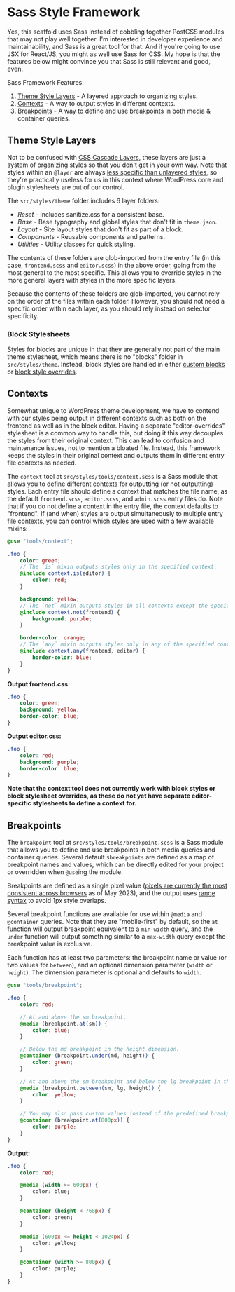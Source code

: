 # Sass Style Framework

Yes, this scaffold uses Sass instead of cobbling together PostCSS modules that may not play well together. I'm interested in developer experience and maintainability, and Sass is a great tool for that. And if you're going to use JSX for React/JS, you might as well use Sass for CSS. My hope is that the features below might convince you that Sass is still relevant and good, even.

Sass Framework Features:

1. [Theme Style Layers](#theme-style-layers) - A layered approach to organizing styles.
2. [Contexts](#contexts) - A way to output styles in different contexts.
3. [Breakpoints](#breakpoints) - A way to define and use breakpoints in both media & container queries.

## Theme Style Layers

Not to be confused with [CSS Cascade Layers](https://css-tricks.com/css-cascade-layers/), these layers are just a system of organizing styles so that you don't get in your own way. Note that styles within an `@layer` are always [less specific than unlayered styles](https://github.com/w3c/csswg-drafts/issues/6284#issuecomment-937262197), so they're practically useless for us in this context where WordPress core and plugin stylesheets are out of our control.

The `src/styles/theme` folder includes 6 layer folders:

- *Reset* - Includes sanitize.css for a consistent base.
- *Base* - Base typography and global styles that don't fit in `theme.json`.
- *Layout* - Site layout styles that don't fit as part of a block.
- *Components* - Reusable components and patterns.
- *Utilities* - Utility classes for quick styling.

The contents of these folders are glob-imported from the entry file (in this case, `frontend.scss` and `editor.scss`) in the above order, going from the most general to the most specific. This allows you to override styles in the more general layers with styles in the more specific layers.

Because the contents of these folders are glob-imported, you cannot rely on the order of the files within each folder. However, you should not need a specific order within each layer, as you should rely instead on selector specificity.

### Block Stylesheets

Styles for blocks are unique in that they are generally not part of the main theme stylesheet, which means there is no "blocks" folder in `src/styles/theme`. Instead, block styles are handled in either [custom blocks](/docs/custom-block-workflow.md) or [block style overrides](/docs/block-style-overrides.md).

## Contexts

Somewhat unique to WordPress theme development, we have to contend with our styles being output in different contexts such as both on the frontend as well as in the block editor. Having a separate "editor-overrides" stylesheet is a common way to handle this, but doing it this way decouples the styles from their original context. This can lead to confusion and maintenance issues, not to mention a bloated file. Instead, this framework keeps the styles in their original context and outputs them in different entry file contexts as needed.

The `context` tool at `src/styles/tools/context.scss` is a Sass module that allows you to define different contexts for outputting (or not outputting) styles. Each entry file should define a context that matches the file name, as the default `frontend.scss`, `editor.scss`, and `admin.scss` entry files do. Note that if you do not define a context in the entry file, the context defaults to "frontend". If (and when) styles are output simultaneously to multiple entry file contexts, you can control which styles are used with a few available mixins:

```scss
@use "tools/context";

.foo {
	color: green;
	// The `is` mixin outputs styles only in the specified context.
	@include context.is(editor) {
		color: red;
	}

	background: yellow;
	// The `not` mixin outputs styles in all contexts except the specified one.
	@include context.not(frontend) {
		background: purple;
	}

	border-color: orange;
	// The `any` mixin outputs styles only in any of the specified contexts.
	@include context.any(frontend, editor) {
		border-color: blue;
	}
}
```

**Output frontend.css:**

```css
.foo {
	color: green;
	background: yellow;
	border-color: blue;
}
```

**Output editor.css:**

```css
.foo {
	color: red;
	background: purple;
	border-color: blue;
}
```

**Note that the context tool does not currently work with block styles or block stylesheet overrides, as these do not yet have separate editor-specific stylesheets to define a context for.**

## Breakpoints

The `breakpoint` tool at `src/styles/tools/breakpoint.scss` is a Sass module that allows you to define and use breakpoints in both media queries and container queries. Several default `$breakpoints` are defined as a map of breakpoint names and values, which can be directly edited for your project or overridden when `@use`ing the module.

Breakpoints are defined as a single pixel value ([pixels are currently the most consistent across browsers](https://keithjgrant.com/posts/2023/05/px-vs-em-in-media-queries/) as of May 2023), and the output uses [range syntax](https://css-tricks.com/the-new-css-media-query-range-syntax/) to avoid 1px style overlaps.

Several breakpoint functions are available for use within `@media` and `@container` queries. Note that they are "mobile-first" by default, so the `at` function will output breakpoint equivalent to a `min-width` query, and the `under` function will output something similar to a `max-width` query except the breakpoint value is exclusive.

Each function has at least two parameters: the breakpoint name or value (or two values for `between`), and an optional dimension parameter (`width` or `height`). The dimension parameter is optional and defaults to `width`.

```scss
@use "tools/breakpoint";

.foo {
	color: red;

	// At and above the sm breakpoint.
	@media (breakpoint.at(sm)) {
		color: blue;
	}

	// Below the md breakpoint in the height dimension.
	@container (breakpoint.under(md, height)) {
		color: green;
	}

	// At and above the sm breakpoint and below the lg breakpoint in the height dimension.
	@media (breakpoint.between(sm, lg, height)) {
		color: yellow;
	}

	// You may also pass custom values instead of the predefined breakpoint names.
	@container (breakpoint.at(800px)) {
		color: purple;
	}
}
```

**Output:**

```css
.foo {
	color: red;

	@media (width >= 600px) {
		color: blue;
	}

	@container (height < 768px) {
		color: green;
	}

	@media (600px <= height < 1024px) {
		color: yellow;
	}

	@container (width >= 800px) {
		color: purple;
	}
}
```
